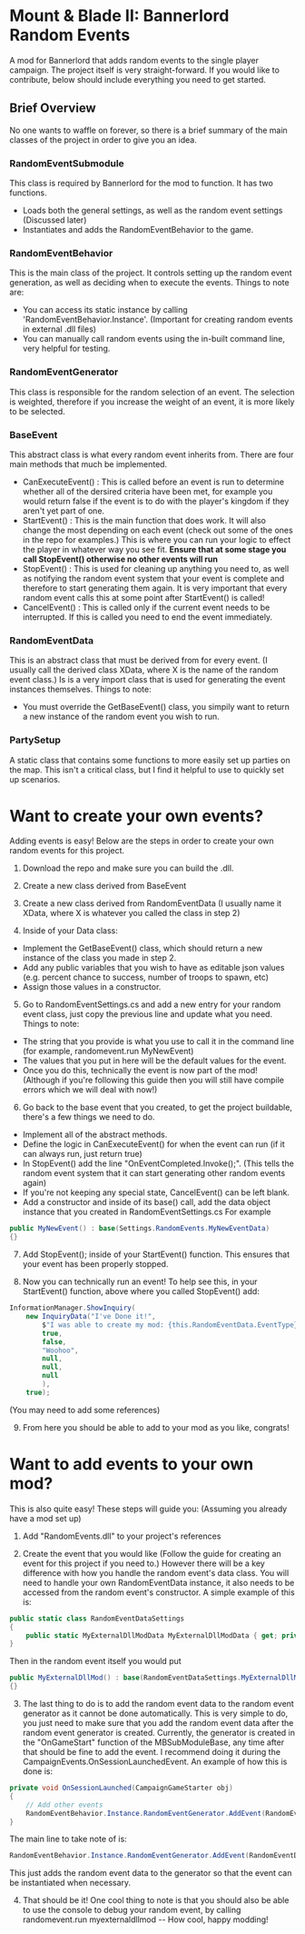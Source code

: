 # Mount & Blade II: Bannerlord Random Events

A mod for Bannerlord that adds random events to the single player campaign. The project itself is very straight-forward. If you would like to contribute, below should include everything you need to get started.



## Brief Overview
No one wants to waffle on forever, so there is a brief summary of the main classes of the project in order to give you an idea.


### RandomEventSubmodule
This class is required by Bannerlord for the mod to function. It has two functions.
- Loads both the general settings, as well as the random event settings (Discussed later)
- Instantiates and adds the RandomEventBehavior to the game.

### RandomEventBehavior
This is the main class of the project. It controls setting up the random event generation, as well as deciding when to execute the events. Things to note are:
- You can access its static instance by calling 'RandomEventBehavior.Instance'. (Important for creating random events in external .dll files)
- You can manually call random events using the in-built command line, very helpful for testing.

### RandomEventGenerator
This class is responsible for the random selection of an event. The selection is weighted, therefore if you increase the weight of an event, it is more likely to be selected.

### BaseEvent
This abstract class is what every random event inherits from. There are four main methods that much be implemented.
- CanExecuteEvent() : This is called before an event is run to determine whether all of the dersired criteria have been met, for example you would return false if the event is to do with the player's kingdom if they aren't yet part of one.
- StartEvent() : This is the main function that does work. It will also change the most depending on each event (check out some of the ones in the repo for examples.) This is where you can run your logic to effect the player in whatever way you see fit. **Ensure that at some stage you call StopEvent() otherwise no other events will run**
- StopEvent() : This is used for cleaning up anything you need to, as well as notifying the random event system that your event is complete and therefore to start generating them again. It is very important that every random event calls this at some point after StartEvent() is called!
- CancelEvent() : This is called only if the current event needs to be interrupted. If this is called you need to end the event immediately.

### RandomEventData
This is an abstract class that must be derived from for every event. (I usually call the derived class XData, where X is the name of the random event class.) Is is a very import class that is used for generating the event instances themselves. Things to note:
- You must override the GetBaseEvent() class, you simpily want to return a new instance of the random event you wish to run.

### PartySetup
A static class that contains some functions to more easily set up parties on the map. This isn't a critical class, but I find it helpful to use to quickly set up scenarios.

# Want to create your own events?
Adding events is easy! Below are the steps in order to create your own random events for this project.

1. Download the repo and make sure you can build the .dll.

2. Create a new class derived from BaseEvent

3. Create a new class derived from RandomEventData (I usually name it XData, where X is whatever you called the class in step 2)

4. Inside of your Data class:
- Implement the GetBaseEvent() class, which should return a new instance of the class you made in step 2.
- Add any public variables that you wish to have as editable json values (e.g. percent chance to success, number of troops to spawn, etc)
- Assign those values in a constructor.

5. Go to RandomEventSettings.cs and add a new entry for your random event class, just copy the previous line and update what you need. Things to note:
- The string that you provide is what you use to call it in the command line (for example, randomevent.run MyNewEvent)
- The values that you put in here will be the default values for the event.
- Once you do this, technically the event is now part of the mod! (Although if you're following this guide then you will still have compile errors which we will deal with now!)

6. Go back to the base event that you created, to get the project buildable, there's a few things we need to do.
- Implement all of the abstract methods.
- Define the logic in CanExecuteEvent() for when the event can run (if it can always run, just return true)
- In StopEvent() add the line "OnEventCompleted.Invoke();". (This tells the random event system that it can start generating other random events again)
- If you're not keeping any special state, CancelEvent() can be left blank.
- Add a constructor and inside of its base() call, add the data object instance that you created in RandomEventSettings.cs
For example
```cs
public MyNewEvent() : base(Settings.RandomEvents.MyNewEventData)
{}
```

7. Add StopEvent(); inside of your StartEvent() function. This ensures that your event has been properly stopped.

8. Now you can technically run an event! To help see this, in your StartEvent() function, above where you called StopEvent() add:
```cs
InformationManager.ShowInquiry(
	new InquiryData("I've Done it!",
		$"I was able to create my mod: {this.RandomEventData.EventType}!",
		true,
		false,
		"Woohoo",
		null,
		null,
		null
		),
	true);
```
(You may need to add some references)

9. From here you should be able to add to your mod as you like, congrats!

# Want to add events to your own mod?
This is also quite easy! These steps will guide you:
(Assuming you already have a mod set up)
1. Add "RandomEvents.dll" to your project's references

2. Create the event that you would like (Follow the guide for creating an event for this project if you need to.) However there will be a key difference with how you handle the random event's data class.
You will need to handle your own RandomEventData instance, it also needs to be accessed from the random event's constructor. A simple example of this is:
```cs
public static class RandomEventDataSettings
{
	public static MyExternalDllModData MyExternalDllModData { get; private set; } = new MyExternalDllModData("MyExternalDllModData", 1024);
}
```
Then in the random event itself you would put
```cs
public MyExternalDllMod() : base(RandomEventDataSettings.MyExternalDllModData)
{}
```

3. The last thing to do is to add the random event data to the random event generator as it cannot be done automatically. This is very simple to do, you just need to make sure that you add the random event data after the random event generator is created. Currently, the generator is created in the "OnGameStart" function of the MBSubModuleBase, any time after that should be fine to add the event. I recommend doing it during the CampaignEvents.OnSessionLaunchedEvent. An example of how this is done is:
```cs
private void OnSessionLaunched(CampaignGameStarter obj)
{
	// Add other events
	RandomEventBehavior.Instance.RandomEventGenerator.AddEvent(RandomEventDataSettings.MyExternalDllModData);
}
```
The main line to take note of is:
```cs
RandomEventBehavior.Instance.RandomEventGenerator.AddEvent(RandomEventDataSettings.MyExternalDllModData);
```
This just adds the random event data to the generator so that the event can be instantiated when necessary.

4. That should be it! One cool thing to note is that you should also be able to use the console to debug your random event, by calling randomevent.run myexternaldllmod -- How cool, happy modding!
